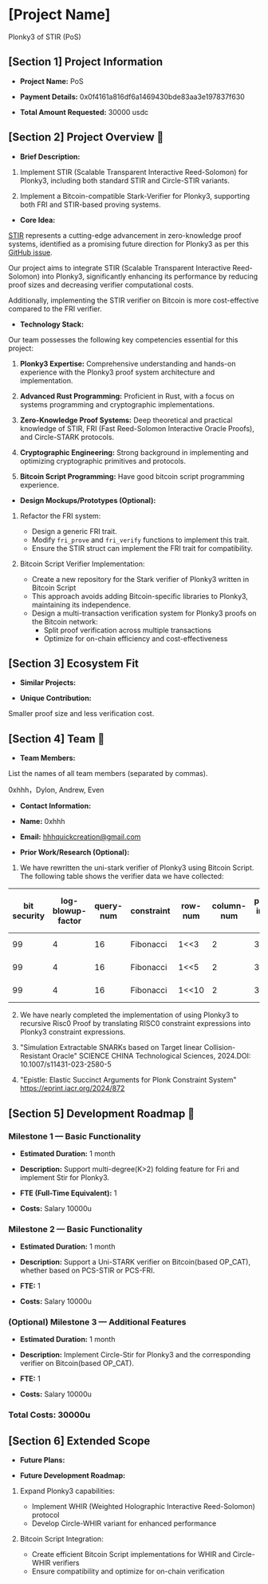 
# [Project Name]

 Plonky3 of STIR (PoS)

## [Section 1] Project Information

  

-  **Project Name:** PoS 

-  **Payment Details:** 0x0f4161a816df6a1469430bde83aa3e197837f630

-  **Total Amount Requested:** 30000 usdc

  

## [Section 2] Project Overview :page_facing_up:

  

-  **Brief Description:**

1. Implement STIR (Scalable Transparent Interactive Reed-Solomon) for Plonky3, including both standard STIR and Circle-STIR variants.

2. Implement a Bitcoin-compatible Stark-Verifier for Plonky3, supporting both FRI and STIR-based proving systems.

-  **Core Idea:**

[STIR](https://eprint.iacr.org/2024/390) represents a cutting-edge advancement in zero-knowledge proof systems, identified as a promising future direction for Plonky3 as per this [GitHub issue](https://github.com/Plonky3/Plonky3/pull/351). 

Our project aims to integrate STIR (Scalable Transparent Interactive Reed-Solomon) into Plonky3, significantly enhancing its performance by reducing proof sizes and decreasing verifier computational costs.

Additionally, implementing the STIR verifier on Bitcoin is more cost-effective compared to the FRI verifier.

- **Technology Stack:**

Our team possesses the following key competencies essential for this project:

1. **Plonky3 Expertise:** Comprehensive understanding and hands-on experience with the Plonky3 proof system architecture and implementation.

2. **Advanced Rust Programming:** Proficient in Rust, with a focus on systems programming and cryptographic implementations.

3. **Zero-Knowledge Proof Systems:** Deep theoretical and practical knowledge of STIR, FRI (Fast Reed-Solomon Interactive Oracle Proofs), and Circle-STARK protocols.

4. **Cryptographic Engineering:** Strong background in implementing and optimizing cryptographic primitives and protocols.
5. **Bitcoin Script Programming:** Have good bitcoin script programming experience.

-  **Design Mockups/Prototypes (Optional):**

1. Refactor the FRI system:
   - Design a generic FRI trait.
   - Modify `fri_prove` and `fri_verify` functions to implement this trait.
   - Ensure the STIR struct can implement the FRI trait for compatibility.

2. Bitcoin Script Verifier Implementation:
   - Create a new repository for the Stark verifier of Plonky3 written in Bitcoin Script
   - This approach avoids adding Bitcoin-specific libraries to Plonky3, maintaining its independence.
   - Design a multi-transaction verification system for Plonky3 proofs on the Bitcoin network:
     - Split proof verification across multiple transactions
     - Optimize for on-chain efficiency and cost-effectiveness

## [Section 3] Ecosystem Fit

  

-  **Similar Projects:**


  
-  **Unique Contribution:**

Smaller proof size and less verification cost.
  

## [Section 4] Team :busts_in_silhouette:

  

-  **Team Members:**

List the names of all team members (separated by commas).

0xhhh，Dylon, Andrew, Even

-  **Contact Information:**

-  **Name:** 0xhhh

-  **Email:** hhhquickcreation@gmail.com

  

-  **Prior Work/Research (Optional):**

1. We have rewritten the uni-stark verifier of Plonky3 using Bitcoin Script. The following table shows the verifier data we have collected:

| bit security | log-blowup-factor | query-num | constraint | row-num | column-num | public-input-num  | total-verifier-script  | verify-pcs-fri-script  | verify-constraints-script  | verify-quotient-poly-script  |
|--------------|-------------------|-----------|------------|---------|------------|-------------------|------------------------|------------------------|----------------------------|------------------------------|
|    99        |          4        |    16     | Fibonacci  |   1<<3  |   2        |          3        |       7041 kb          |          6848 kb       |         120kb              |            73 kb             |
|    99        |          4        |    16     | Fibonacci  |   1<<5  |   2        |          3        |       9185 kb          |          8992 kb       |         120kb              |            73 kb             |
|    99        |          4        |    16     | Fibonacci  |   1<<10 |   2        |          3        |       14593 kb         |          14400 kb      |         120kb              |            73 kb             |
2. We have nearly completed the implementation of using Plonky3 to recursive Risc0 Proof by translating RISC0 constraint expressions into Plonky3 constraint expressions. 

3. "Simulation Extractable SNARKs based on Target linear Collision-Resistant Oracle" SCIENCE CHINA Technological Sciences, 2024.DOI: 10.1007/s11431-023-2580-5

4. "Epistle: Elastic Succinct Arguments for Plonk Constraint System" https://eprint.iacr.org/2024/872

  

## [Section 5] Development Roadmap :open_book:
  

### Milestone 1 — Basic Functionality

  

-  **Estimated Duration:** 1 month

-  **Description:**  Support multi-degree(K>2) folding feature for Fri and implement Stir for Plonky3.
-  **FTE (Full-Time Equivalent):** 1

-  **Costs:** Salary 10000u

  

### Milestone 2 — Basic Functionality



-  **Estimated Duration:** 1 month

-  **Description:**  Support a Uni-STARK verifier on Bitcoin(based OP_CAT), whether based on PCS-STIR or PCS-FRI. 
-  **FTE:** 1

-  **Costs:** Salary 10000u

### (Optional) Milestone 3 — Additional Features



-  **Estimated Duration:** 1 month

-  **Description:**  Implement Circle-Stir for Plonky3 and the corresponding verifier on Bitcoin(based OP_CAT).
-  **FTE:** 1

-  **Costs:** Salary 10000u


  


### Total Costs: 30000u

## [Section 6] Extended Scope


-  **Future Plans:**

- **Future Development Roadmap:**

1. Expand Plonky3 capabilities:
   - Implement WHIR (Weighted Holographic Interactive Reed-Solomon) protocol
   - Develop Circle-WHIR variant for enhanced performance
   
2. Bitcoin Script Integration:
   - Create efficient Bitcoin Script implementations for WHIR and Circle-WHIR verifiers
   - Ensure compatibility and optimize for on-chain verification